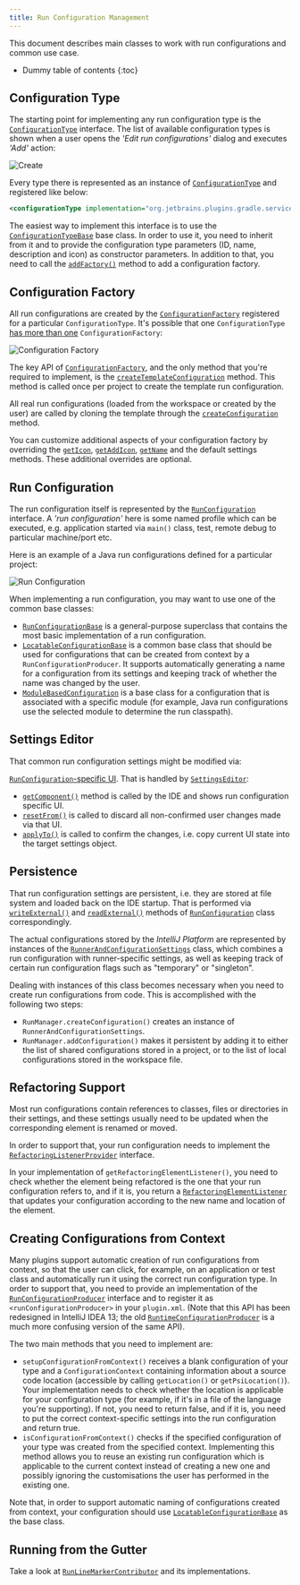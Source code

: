 ```yaml
---
title: Run Configuration Management
---
```

<!-- Copyright 2000-2020 JetBrains s.r.o. and other contributors. Use of this source code is governed by the Apache 2.0 license that can be found in the LICENSE file. -->

This document describes main classes to work with run configurations and common use case.

* Dummy table of contents
{:toc}

## Configuration Type

The starting point for implementing any run configuration type is the [`ConfigurationType`](upsource:///platform/lang-api/src/com/intellij/execution/configurations/ConfigurationType.java) interface. The list of available configuration types is shown when a user opens the _'Edit run configurations'_ dialog and executes _'Add'_ action:

![Create](/basics/img/create-1.png)

Every type there is represented as an instance of [`ConfigurationType`](upsource:///platform/lang-api/src/com/intellij/execution/configurations/ConfigurationType.java) and registered like below:

```xml
<configurationType implementation="org.jetbrains.plugins.gradle.service.execution.GradleExternalTaskConfigurationType" />
```

The easiest way to implement this interface is to use the [`ConfigurationTypeBase`](upsource:///platform/lang-api/src/com/intellij/execution/configurations/runConfigurationType.kt) base class. In order to use it, you need to inherit from it and to provide the configuration type parameters (ID, name, description and icon) as constructor parameters. In addition to that, you need to call the [`addFactory()`](upsource:///platform/lang-api/src/com/intellij/execution/configurations/runConfigurationType.kt) method to add a configuration factory.

## Configuration Factory

All run configurations are created by the [`ConfigurationFactory`](upsource:///platform/lang-api/src/com/intellij/execution/configurations/ConfigurationFactory.java) registered for a particular `ConfigurationType`. It's possible that one `ConfigurationType` [has more than one](upsource:///platform/lang-api/src/com/intellij/execution/configurations/ConfigurationType.java) `ConfigurationFactory`:

![Configuration Factory](/basics/img/create-3.png)

The key API of [`ConfigurationFactory`](upsource:///platform/lang-api/src/com/intellij/execution/configurations/ConfigurationFactory.java), and the only method that you're required to implement, is the [`createTemplateConfiguration`](upsource:///platform/lang-api/src/com/intellij/execution/configurations/ConfigurationFactory.java) method. This method is called once per project to create the template run configuration.

All real run configurations (loaded from the workspace or created by the user) are called by cloning the template through the [`createConfiguration`](upsource:///platform/lang-api/src/com/intellij/execution/configurations/ConfigurationFactory.java) method.

You can customize additional aspects of your configuration factory by overriding the [`getIcon`](upsource:///platform/lang-api/src/com/intellij/execution/configurations/ConfigurationFactory.java), [`getAddIcon`](upsource:///platform/lang-api/src/com/intellij/execution/configurations/ConfigurationFactory.java)<!--#L55-->, [`getName`](upsource:///platform/lang-api/src/com/intellij/execution/configurations/ConfigurationFactory.java)<!--#L51--> and the default settings methods. These additional overrides are optional.

## Run Configuration

The run configuration itself is represented by the [`RunConfiguration`](upsource:///platform/lang-api/src/com/intellij/execution/configurations/RunConfiguration.java) interface. A _'run configuration'_ here is some named profile which can be executed, e.g. application started via `main()` class, test, remote debug to particular machine/port etc.

Here is an example of a Java run configurations defined for a particular project:

![Run Configuration](/basics/img/create-2.png)

When implementing a run configuration, you may want to use one of the common base classes:

* [`RunConfigurationBase`](upsource:///platform/lang-api/src/com/intellij/execution/configurations/RunConfigurationBase.java) is a general-purpose superclass that contains the most basic implementation of a run configuration.
* [`LocatableConfigurationBase`](upsource:///platform/lang-api/src/com/intellij/execution/configurations/LocatableConfigurationBase.java) is a common base class that should be used for configurations that can be created from context by a `RunConfigurationProducer`. It supports automatically generating a name for a configuration from its settings and keeping track of whether the name was changed by the user.
* [`ModuleBasedConfiguration`](upsource:///platform/lang-api/src/com/intellij/execution/configurations/ModuleBasedConfiguration.java) is a base class for a configuration that is associated with a specific module (for example, Java run configurations use the selected module to determine the run classpath).

## Settings Editor

That common run configuration settings might be modified via:

[`RunConfiguration`-specific UI](upsource:///platform/lang-api/src/com/intellij/execution/configurations/RunConfiguration.java). That is handled by [`SettingsEditor`](upsource:///platform/platform-api/src/com/intellij/openapi/options/SettingsEditor.java)<!--#L97-->:

* [`getComponent()`](upsource:///platform/platform-api/src/com/intellij/openapi/options/SettingsEditor.java) method is called by the IDE and shows run configuration specific UI.
* [`resetFrom()`](upsource:///platform/platform-api/src/com/intellij/openapi/options/SettingsEditor.java) is called to discard all non-confirmed user changes made via that UI.
* [`applyTo()`](upsource:///platform/platform-api/src/com/intellij/openapi/options/SettingsEditor.java) is called to confirm the changes, i.e. copy current UI state into the target settings object.

## Persistence

That run configuration settings are persistent, i.e. they are stored at file system and loaded back on the IDE startup. That is performed via [`writeExternal()`](upsource:///platform/util/src/com/intellij/openapi/util/JDOMExternalizable.java) and [`readExternal()`](upsource:///platform/util/src/com/intellij/openapi/util/JDOMExternalizable.java)<!--#L26--> methods of [`RunConfiguration`](upsource:///platform/lang-api/src/com/intellij/execution/configurations/RunConfiguration.java) class correspondingly.

The actual configurations stored by the *IntelliJ Platform* are represented by instances of the [`RunnerAndConfigurationSettings`](upsource:///platform/lang-api/src/com/intellij/execution/RunnerAndConfigurationSettings.java) class, which combines a run configuration with runner-specific settings, as well as keeping track of certain run configuration flags such as "temporary" or "singleton".

Dealing with instances of this class becomes necessary when you need to create run configurations from code. This is accomplished with the following two steps:

* `RunManager.createConfiguration()` creates an instance of `RunnerAndConfigurationSettings`.
* `RunManager.addConfiguration()` makes it persistent by adding it to either the list of shared configurations stored in a project, or to the list of local configurations stored in the workspace file.

## Refactoring Support

Most run configurations contain references to classes, files or directories in their settings, and these settings usually need to be updated when the corresponding element is renamed or moved.

In order to support that, your run configuration needs to implement the [`RefactoringListenerProvider`](upsource:///platform/lang-api/src/com/intellij/execution/configurations/RefactoringListenerProvider.java) interface.

In your implementation of `getRefactoringElementListener()`, you need to check whether the element being refactored is the one that your run configuration refers to, and if it is, you return a [`RefactoringElementListener`](upsource:///platform/analysis-api/src/com/intellij/refactoring/listeners/RefactoringElementListener.java) that updates your configuration according to the new name and location of the element.

## Creating Configurations from Context

Many plugins support automatic creation of run configurations from context, so that the user can click, for example, on an application or test class and automatically run it using the correct run configuration type. In order to support that, you need to provide an implementation of the [`RunConfigurationProducer`](upsource:///platform/lang-api/src/com/intellij/execution/actions/RunConfigurationProducer.java) interface and to register it as `<runConfigurationProducer>` in your `plugin.xml`. (Note that this API has been redesigned in IntelliJ IDEA 13; the old [`RuntimeConfigurationProducer`](upsource:///platform/lang-api/src/com/intellij/execution/junit/RuntimeConfigurationProducer.java) is a much more confusing version of the same API).

The two main methods that you need to implement are:

* `setupConfigurationFromContext()` receives a blank configuration of your type and a `ConfigurationContext` containing information about a source code location (accessible by calling `getLocation()` or `getPsiLocation()`). Your implementation needs to check whether the location is applicable for your configuration type (for example, if it's in a file of the language you're supporting). If not, you need to return false, and if it is, you need to put the correct context-specific settings into the run configuration and return true.
* `isConfigurationFromContext()` checks if the specified configuration of your type was created from the specified context. Implementing this method allows you to reuse an existing run configuration which is applicable to the current context instead of creating a new one and possibly ignoring the customisations the user has performed in the existing one.

Note that, in order to support automatic naming of configurations created from context, your configuration should use [`LocatableConfigurationBase`](upsource:///platform/lang-api/src/com/intellij/execution/configurations/LocatableConfigurationBase.java) as the base class.

## Running from the Gutter

Take a look at [`RunLineMarkerContributor`](upsource:///platform/execution-impl/src/com/intellij/execution/lineMarker/RunLineMarkerContributor.java) and its implementations.
